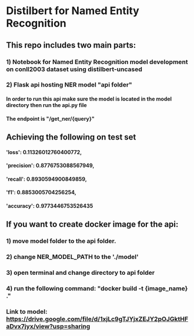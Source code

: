 # Distilbert for Named Entity Recognition 
## This repo includes two main parts:
### 1) Notebook for Named Entity Recognition model development on conll2003 dataset using distilbert-uncased    
### 2) Flask api hosting NER model "api folder"
####  In order to run this api make sure the model is located in the model directory then run the api.py file
####  The endpoint is "/get_ner/{query}"

## Achieving the following on test set
#### 'loss': 0.11326012760400772,
#### 'precision': 0.8776753088567949,
#### 'recall': 0.8930594900849859,
#### 'f1': 0.8853005704256254,
#### 'accuracy': 0.9773446753526435

## If you want to create docker image for the api:
### 1) move model folder to the api folder.
### 2) change NER_MODEL_PATH to the './model'
### 3) open terminal and change directory to api folder
### 4) run the following command: "docker build -t {image_name} ."

### Link to model: https://drive.google.com/file/d/1xjLc9gTJYjxZEJY2pOJGktHFaDvx7jyx/view?usp=sharing
